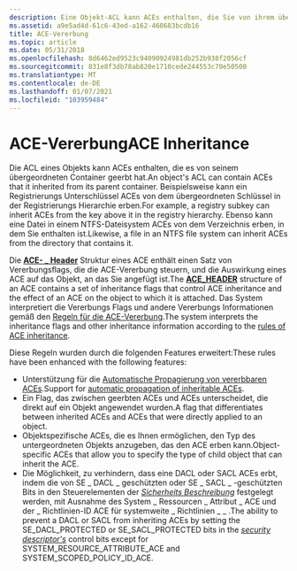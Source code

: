 ```yaml
---
description: Eine Objekt-ACL kann ACEs enthalten, die Sie von ihrem übergeordneten Container geerbt hat.
ms.assetid: a9e5ad4d-61c6-43ed-a162-460683bcdb16
title: ACE-Vererbung
ms.topic: article
ms.date: 05/31/2018
ms.openlocfilehash: 8d6462ed9523c94090924981db252b938f2056cf
ms.sourcegitcommit: 831e8f3db78ab820e1710cede244553c70e50500
ms.translationtype: MT
ms.contentlocale: de-DE
ms.lasthandoff: 01/07/2021
ms.locfileid: "103959484"
---
```

# <a name="ace-inheritance"></a><span data-ttu-id="cb7d5-103">ACE-Vererbung</span><span class="sxs-lookup"><span data-stu-id="cb7d5-103">ACE Inheritance</span></span>

<span data-ttu-id="cb7d5-104">Die ACL eines Objekts kann ACEs enthalten, die es von seinem übergeordneten Container geerbt hat.</span><span class="sxs-lookup"><span data-stu-id="cb7d5-104">An object's ACL can contain ACEs that it inherited from its parent container.</span></span> <span data-ttu-id="cb7d5-105">Beispielsweise kann ein Registrierungs Unterschlüssel ACEs von dem übergeordneten Schlüssel in der Registrierungs Hierarchie erben.</span><span class="sxs-lookup"><span data-stu-id="cb7d5-105">For example, a registry subkey can inherit ACEs from the key above it in the registry hierarchy.</span></span> <span data-ttu-id="cb7d5-106">Ebenso kann eine Datei in einem NTFS-Dateisystem ACEs von dem Verzeichnis erben, in dem Sie enthalten ist.</span><span class="sxs-lookup"><span data-stu-id="cb7d5-106">Likewise, a file in an NTFS file system can inherit ACEs from the directory that contains it.</span></span>

<span data-ttu-id="cb7d5-107">Die [**ACE- \_ Header**](/windows/desktop/api/Winnt/ns-winnt-ace_header) Struktur eines ACE enthält einen Satz von Vererbungsflags, die die ACE-Vererbung steuern, und die Auswirkung eines ACE auf das Objekt, an das Sie angefügt ist.</span><span class="sxs-lookup"><span data-stu-id="cb7d5-107">The [**ACE\_HEADER**](/windows/desktop/api/Winnt/ns-winnt-ace_header) structure of an ACE contains a set of inheritance flags that control ACE inheritance and the effect of an ACE on the object to which it is attached.</span></span> <span data-ttu-id="cb7d5-108">Das System interpretiert die Vererbungs Flags und andere Vererbungs Informationen gemäß den [Regeln für die ACE-Vererbung](ace-inheritance-rules.md).</span><span class="sxs-lookup"><span data-stu-id="cb7d5-108">The system interprets the inheritance flags and other inheritance information according to the [rules of ACE inheritance](ace-inheritance-rules.md).</span></span>

<span data-ttu-id="cb7d5-109">Diese Regeln wurden durch die folgenden Features erweitert:</span><span class="sxs-lookup"><span data-stu-id="cb7d5-109">These rules have been enhanced with the following features:</span></span>

-   <span data-ttu-id="cb7d5-110">Unterstützung für die [Automatische Propagierung von vererbbaren ACEs](automatic-propagation-of-inheritable-aces.md).</span><span class="sxs-lookup"><span data-stu-id="cb7d5-110">Support for [automatic propagation of inheritable ACEs](automatic-propagation-of-inheritable-aces.md).</span></span>
-   <span data-ttu-id="cb7d5-111">Ein Flag, das zwischen geerbten ACEs und ACEs unterscheidet, die direkt auf ein Objekt angewendet wurden.</span><span class="sxs-lookup"><span data-stu-id="cb7d5-111">A flag that differentiates between inherited ACEs and ACEs that were directly applied to an object.</span></span>
-   <span data-ttu-id="cb7d5-112">Objektspezifische ACEs, die es Ihnen ermöglichen, den Typ des untergeordneten Objekts anzugeben, das den ACE erben kann.</span><span class="sxs-lookup"><span data-stu-id="cb7d5-112">Object-specific ACEs that allow you to specify the type of child object that can inherit the ACE.</span></span>
-   <span data-ttu-id="cb7d5-113">Die Möglichkeit, zu verhindern, dass eine DACL oder SACL ACEs erbt, indem die von SE \_ DACL \_ geschützten oder SE \_ SACL \_ -geschützten Bits in den Steuerelementen der [*Sicherheits Beschreibung*](/windows/desktop/SecGloss/s-gly) festgelegt werden, mit Ausnahme des System \_ Ressourcen \_ Attribut \_ ACE und der \_ Richtlinien-ID ACE für systemweite \_ Richtlinien \_ \_ .</span><span class="sxs-lookup"><span data-stu-id="cb7d5-113">The ability to prevent a DACL or SACL from inheriting ACEs by setting the SE\_DACL\_PROTECTED or SE\_SACL\_PROTECTED bits in the [*security descriptor's*](/windows/desktop/SecGloss/s-gly) control bits except for SYSTEM\_RESOURCE\_ATTRIBUTE\_ACE and SYSTEM\_SCOPED\_POLICY\_ID\_ACE.</span></span>

 

 
